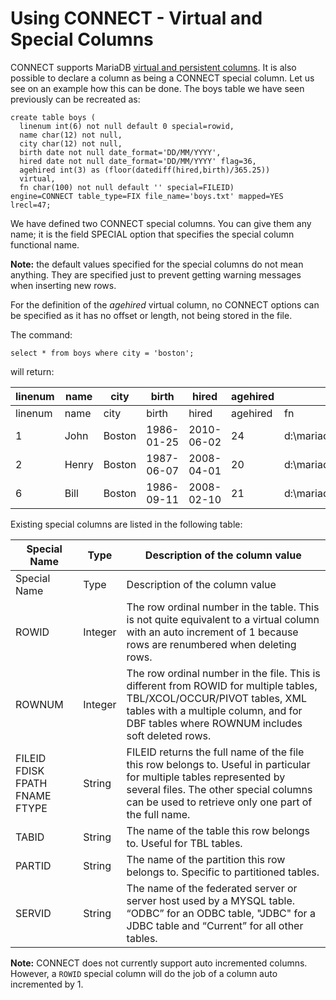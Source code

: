 
# Using CONNECT - Virtual and Special Columns

CONNECT supports MariaDB [virtual and persistent columns](../../../sql-statements-and-structure/sql-statements/data-definition/create/generated-columns.md). It is also possible to declare a column as
being a CONNECT special column. Let us see on an example how this can be done. The boys table we
have seen previously can be recreated as:


```
create table boys (
  linenum int(6) not null default 0 special=rowid,
  name char(12) not null,
  city char(12) not null,
  birth date not null date_format='DD/MM/YYYY',
  hired date not null date_format='DD/MM/YYYY' flag=36,
  agehired int(3) as (floor(datediff(hired,birth)/365.25))
  virtual,
  fn char(100) not null default '' special=FILEID)
engine=CONNECT table_type=FIX file_name='boys.txt' mapped=YES lrecl=47;
```

We have defined two CONNECT special columns. You can give them any name; it is
the field SPECIAL option that specifies the special column functional name.


**Note:** the default values specified for the special columns do not mean
anything. They are specified just to prevent getting warning messages when
inserting new rows.


For the definition of the *agehired* virtual column, no CONNECT options can be specified as it has no offset or length, not being stored in the file.


The command:


```
select * from boys where city = 'boston';
```

will return:



| linenum | name | city | birth | hired | agehired | fn |
| --- | --- | --- | --- | --- | --- | --- |
| linenum | name | city | birth | hired | agehired | fn |
| 1 | John | Boston | 1986-01-25 | 2010-06-02 | 24 | d:\mariadb\sql\data\boys.txt |
| 2 | Henry | Boston | 1987-06-07 | 2008-04-01 | 20 | d:\mariadb\sql\data\boys.txt |
| 6 | Bill | Boston | 1986-09-11 | 2008-02-10 | 21 | d:\mariadb\sql\data\boys.txt |



Existing special columns are listed in the following table:



| Special Name | Type | Description of the column value |
| --- | --- | --- |
| Special Name | Type | Description of the column value |
| ROWID | Integer | The row ordinal number in the table. This is not quite equivalent to a virtual column with an auto increment of 1 because rows are renumbered when deleting rows. |
| ROWNUM | Integer | The row ordinal number in the file. This is different from ROWID for multiple tables, TBL/XCOL/OCCUR/PIVOT tables, XML tables with a multiple column, and for DBF tables where ROWNUM includes soft deleted rows. |
| FILEID FDISK FPATH FNAME FTYPE | String | FILEID returns the full name of the file this row belongs to. Useful in particular for multiple tables represented by several files. The other special columns can be used to retrieve only one part of the full name. |
| TABID | String | The name of the table this row belongs to. Useful for TBL tables. |
| PARTID | String | The name of the partition this row belongs to. Specific to partitioned tables. |
| SERVID | String | The name of the federated server or server host used by a MYSQL table. “ODBC” for an ODBC table, "JDBC" for a JDBC table and “Current” for all other tables. |



**Note:** CONNECT does not currently support auto incremented columns. However,
a `ROWID` special column will do the job of a column auto incremented by 1.




